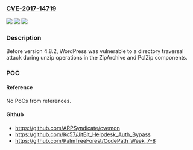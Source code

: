### [CVE-2017-14719](https://cve.mitre.org/cgi-bin/cvename.cgi?name=CVE-2017-14719)
![](https://img.shields.io/static/v1?label=Product&message=n%2Fa&color=blue)
![](https://img.shields.io/static/v1?label=Version&message=n%2Fa&color=blue)
![](https://img.shields.io/static/v1?label=Vulnerability&message=n%2Fa&color=brighgreen)

### Description

Before version 4.8.2, WordPress was vulnerable to a directory traversal attack during unzip operations in the ZipArchive and PclZip components.

### POC

#### Reference
No PoCs from references.

#### Github
- https://github.com/ARPSyndicate/cvemon
- https://github.com/Kc57/JitBit_Helpdesk_Auth_Bypass
- https://github.com/PalmTreeForest/CodePath_Week_7-8

